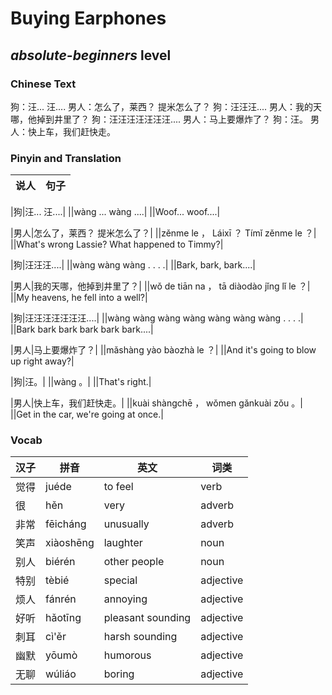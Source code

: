 # Buying Earphones
## *absolute-beginners* level

### Chinese Text
狗：汪... 汪....
男人：怎么了，莱西？ 提米怎么了？
狗：汪汪汪....
男人：我的天哪，他掉到井里了？
狗：汪汪汪汪汪汪汪....
男人：马上要爆炸了？
狗：汪。
男人：快上车，我们赶快走。

### Pinyin and Translation
|说人|句子|
|----|----|

|狗|汪... 汪....|
||wàng ... wàng ....|
||Woof... woof....|

|男人|怎么了，莱西？ 提米怎么了？|
||zěnme le ， Láixī ？  Tímǐ zěnme le ？|
||What's wrong Lassie? What happened to Timmy?|

|狗|汪汪汪....|
||wàng wàng wàng . . . .|
||Bark, bark, bark....|

|男人|我的天哪，他掉到井里了？|
||wǒ de tiān na ， tā diàodào jǐng lǐ le ？|
||My heavens, he fell into a well?|

|狗|汪汪汪汪汪汪汪....|
||wàng wàng wàng wàng wàng wàng wàng . . . .|
||Bark bark bark bark bark bark....|

|男人|马上要爆炸了？|
||mǎshàng yào bàozhà le ？|
||And it's going to blow up right away?|

|狗|汪。|
||wàng 。|
||That's right.|

|男人|快上车，我们赶快走。|
||kuài shàngchē ， wǒmen gǎnkuài zǒu 。|
||Get in the car, we're going at once.|
### Vocab
|汉子|拼音|英文|词类|
|----|----|----|----|
|觉得|juéde|to feel|verb|
|很|hěn|very|adverb|
|非常|fēicháng|unusually|adverb|
|笑声|xiàoshēng|laughter|noun|
|别人|biérén|other people|noun|
|特别|tèbié|special|adjective|
|烦人|fánrén|annoying|adjective|
|好听|hǎotīng|pleasant sounding|adjective|
|刺耳|cì'ěr|harsh sounding|adjective|
|幽默|yōumò|humorous|adjective|
|无聊|wúliáo|boring|adjective|